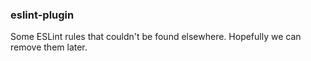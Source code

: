 ### eslint-plugin

Some ESLint rules that couldn't be found elsewhere. Hopefully we can remove them later.